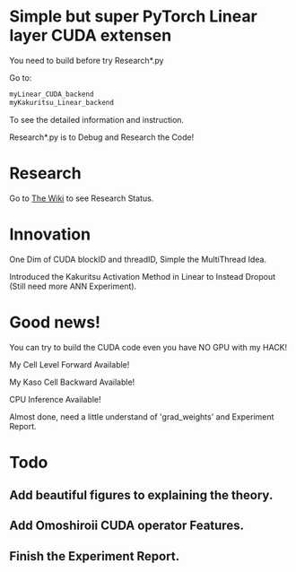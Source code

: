 # Simple but super PyTorch Linear layer CUDA extensen

You need to build before try Research\*.py

Go to:

```bash
myLinear_CUDA_backend
myKakuritsu_Linear_backend
```

To see the detailed information and instruction.

Research\*.py is to Debug and Research the Code! 

# Research

Go to [The Wiki](https://github.com/UEFI-code/MSRA_thePracticeSpaceProject_PyTorchCUDA/wiki) to see Research Status.

# Innovation

One Dim of CUDA blockID and threadID, Simple the MultiThread Idea.

Introduced the Kakuritsu Activation Method in Linear to Instead Dropout (Still need more ANN Experiment). 

# Good news!

You can try to build the CUDA code even you have NO GPU with my HACK!

My Cell Level Forward Available!

My Kaso Cell Backward Available!

CPU Inference Available!

Almost done, need a little understand of 'grad\_weights' and Experiment Report.

# Todo

## Add beautiful figures to explaining the theory.
## Add Omoshiroii CUDA operator Features.
## Finish the Experiment Report.
